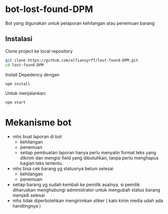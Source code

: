 # bot-lost-found-DPM

Bot yang digunakan untuk pelaporan kehilangan atau penemuan barang

## Instalasi

Clone project ke local repository

```bash
git clone https://github.com/alfiansyrff/lost-found-DPM.git
cd lost-found-DPM
```

Install Depedency dengan 

```bash
npm install
```

Untuk menjalankan: 
```bash
npm start
```

# Mekanisme bot 
- mhs buat laporan di bot
  - kehilangan
  - penemuan
  - setiap pembuatan laporan hanya perlu menyalin format teks yang dikirim dan mengisi field yang dibutuhkan, tanpa perlu menghapus bagian teks tertentu.
- mhs bisa cek barang yg statusnya belum selesai
  - kehilangan
  - penemuan
 - setiap barang yg sudah kembali ke pemilik asalnya, si pemilik diharuskan menghubungi administrator untuk mengubah status barang menjadi selesai
 - mhs tidak diperbolehkan mengirimkan stiker ( kalo kirim media udah ada handlingnya )

